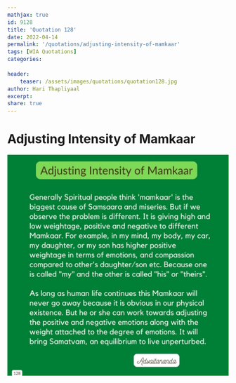 ```yaml
---
mathjax: true
id: 9128
title: 'Quotation 128'
date: 2022-04-14
permalink: '/quotations/adjusting-intensity-of-mamkaar'
tags: [WIA Quotations] 
categories: 

header:
    teaser: /assets/images/quotations/quotation128.jpg
author: Hari Thapliyaal 
excerpt:
share: true 
---
```


# Adjusting Intensity of Mamkaar

![Adjusting Intensity of Mamkaar](/assets/images/quotations/quotation128.jpg)
